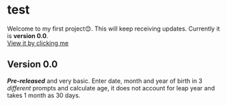 # test
Welcome to my first project😊. This will keep receiving updates. Currently it is **version 0.0**.<br/>
[View it by clicking me](https://eyestye.github.io/test)
## Version 0.0
***Pre-released*** and very basic. Enter date, month and year of birth in 3 _different_ prompts and calculate age, it does not account for leap year and takes 1 month as 30 days.

